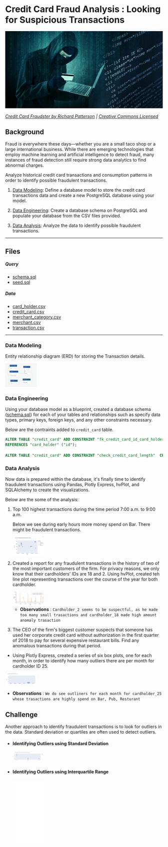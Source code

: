# Credit Card Fraud Analysis : Looking for Suspicious Transactions

![Credit card fraudster](Images/credit_card_fraudster.jpg)

*[Credit Card Fraudster by Richard Patterson](https://www.flickr.com/photos/136770128@N07/42252105582/) | [Creative Commons Licensed](https://creativecommons.org/licenses/by/2.0/)*

## Background

Fraud is everywhere these days—whether you are a small taco shop or a large international business. While there are emerging technologies that employ machine learning and artificial intelligence to detect fraud, many instances of fraud detection still require strong data analytics to find abnormal charges.

Analyze historical credit card transactions and consumption patterns in order to identify possible fraudulent transactions.


1. [Data Modeling](#Data-Modeling):
Define a database model to store the credit card transactions data and create a new PostgreSQL database using your model.

2. [Data Engineering](#Data-Engineering): Create a database schema on PostgreSQL and populate your database from the CSV files provided.

3. [Data Analysis](#Data-Analysis): Analyze the data to identify possible fraudulent transactions.

---

## Files

##### Query

* [schema.sql](Sql/schema.sql)
* [seed.sql](Sql/seed.sql)

##### Data
* [card_holder.csv](Data/card_holder.csv)
* [credit_card.csv](Data/credit_card.csv)
* [merchant_category.csv](Data/merchant_category.csv)
* [merchant.csv](Data/merchant.csv)
* [transaction.csv](Data/transaction.csv)

---

### Data Modeling

Entity relationship diagram (ERD) for storing the Transaction details.

<img src="Images/Transaction_ERD.png" width="100">

### Data Engineering

Using your database model as a blueprint, created a database schema ([schema.sql](Sql/schema.sql)) for each of your tables and relationships such as specify data types, primary keys, foreign keys, and any other constraints necessary. 

Below are the contraints added to `credit_card` table.

```sql
ALTER TABLE "credit_card" ADD CONSTRAINT "fk_credit_card_id_card_holder" FOREIGN KEY("id_card_holder")
REFERENCES "card_holder" ("id");

ALTER TABLE "credit_card" ADD CONSTRAINT "check_credit_card_length"  CHECK (char_length("card") <= 20);

```

### Data Analysis

Now data is prepared within the database, it's finally time to identify fraudulent transactions using Pandas, Plotly Express, hvPlot, and SQLAlchemy to create the visualizations. 

Below are the some of the analysis:


1. Top 100 highest transactions during the time period 7:00 a.m. to 9:00 a.m.

    Below we see during early hours more money spend on Bar. There might be fraudulent transactions.

    <img src="Images/100_transactions.png" width="100">


2. Created a report for any fraudulent transactions in the history of two of the most important customers of the firm. For privacy reasons, we only know that their cardholders' IDs are 18 and 2. Using hvPlot, created teh line plot representing transactions over the course of the year for both cardholder.
    
    <img src="Images/cardholder2_18.png" width="100">

    * __Observations__ : `Cardholder_2 seems to be suspectful, as he made too many small trasactions and cardholder_18 made high amount anomaly trasaction`


3. The CEO of the firm's biggest customer suspects that someone has used her corporate credit card without authorization in the first quarter of 2018 to pay for several expensive restaurant bills. Find any anomalous transactions during that period.

  * Using Plotly Express, created a series of six box plots, one for each month, in order to identify how many outliers there are per month for cardholder ID 25.

  <img src="Images/cardholder_25.png" width="100">
  
  * __Observations__ : `We do see outliners for each month for cardholder_25 whose trasactions are highly spend on Bar, Pub, Resturant`


## Challenge

Another approach to identify fraudulent transactions is to look for outliers in the data. Standard deviation or quartiles are often used to detect outliers.

* #### Identifying Outliers using Standard Deviation

    <img src="Images/anomalous_trans_std.png" width="100">

* #### Identifying Outliers using Interquartile Range
    
    <img src="Images/anomalous_trans_iqr.png" width="100">
    
